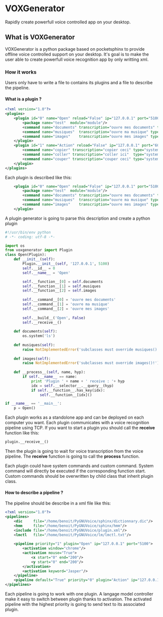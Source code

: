 # VOXGenerator

Rapidly create powerfull voice controlled app on your desktop.

## What is VOXGenerator

VOXGenerator is a python package based on pocketsphinx to provide offline voice controlled support on your desktop. It's goal is to make the user able to create powerfull voice recognition app by only writting xml.

### How it works

Users only have to write a file to contains its plugins and a file to describe the pipeline.

#### What is a plugin ?

```xml
<?xml version="1.0"?>
<plugins>
	<plugin id="0" name="Open" reload="False" ip="127.0.0.1" port="5100">
		<package name="test"  module="module"/>
		<command name="documents" transcription="ouvre mes documents" type="system" exec="ls"/>
		<command name="musiques"  transcription="ouvre ma musique" type="custom"/>
		<command name="images"    transcription="ouvre mes images" type="custom"/>
	</plugin>
    <plugin id="1" name="Action" reload="False" ip="127.0.0.1" port="6000">
		<command name="copier" transcription="copier ceci" type="system" exec="xdotool key ctrl+c"/>
		<command name="coller" transcription="coller ici"  type="system" exec="xdotool key ctrl+v"/>
		<command name="couper" transcription="couper ceci" type="system" exec="xdotool key ctrl+x"/>
	</plugin>
</plugins>
```
Each plugin is described like this:

``` xml
	<plugin id="0" name="Open" reload="False" ip="127.0.0.1" port="5100">
		<package name="test"  module="module"/>
		<command name="documents" transcription="ouvre mes documents" type="system" exec="ls"/>
		<command name="musiques"  transcription="ouvre ma musique" type="custom"/>
		<command name="images"    transcription="ouvre mes images" type="custom"/>
	</plugin>
```
A plugin generator is going to parse this description and create a python plugin

``` python
#!/usr/bin/env python
# -*- coding: utf-8 -*-

import os
from voxgenerator import Plugin
class Open(Plugin):
    def __init__(self):
        Plugin.__init__(self, '127.0.0.1', 5100)
        self.__id__ = 0
        self.__name__ = 'Open'

        self.__function__[0] = self.documents
        self.__function__[1] = self.musiques
        self.__function__[2] = self.images
        
        self.__command__[0] = 'ouvre mes documents'
        self.__command__[1] = 'ouvre ma musique'
        self.__command__[2] = 'ouvre mes images'
        
        self.__build__('Open', False)
        self.__receive__()
    
    def documents(self):
        os.system('ls')
    
    def musiques(self):
        raise NotImplementedError('subclasses must override musiques()!')
    
    def images(self):
        raise NotImplementedError('subclasses must override images()!')
    
    def __process__(self, name, hyp):
        if self.__name__ == name:
            print 'Plugin ' + name + ' receive : '+ hyp
            idx = self.__selector__.__query__(hyp)
            if self.__function__.has_key(idx):
                self.__function__[idx]()

if __name__ == '__main__':
    p = Open()

```

Each plugin works as a standolone app and can be deployed on each computer you want. Each plugin communicates with a voice recognition pipeline using TCP.  If you want to start a plugin you should call the __receive__ function like this:

``` python
plugin.__receive__()
```
Then the plugin is going to wait for voice transcription from the voice pipeline.  The __receive__ function is going to call the __process__ function.

Each plugin could have system commands and custom command.
System command will directly be executed if the corresponding function start. Custom commands should be overwritten by child class that inherit plugin class.

#### How to describe a pipeline ?

The pipeline should be describe in a xml file like this:

``` xml
<?xml version="1.0"?>
<pipelines>
	<dic     file="/home/benoit/PyGNUVoice/sphinx/dictionnary.dic"/>
	<hmm     file="/home/benoit/PyGNUVoice/sphinx/hmm"/>
	<include file="/home/benoit/PyGNUVoice/plugin.xml"/>
	<lmctl   file="/home/benoit/PyGNUVoice/lm/lmctl.txt"/>
	
	<pipeline priority="1" plugin="Open" ip="127.0.0.1" port="5100">
		<activation window="chrome"/>
		<activation mouse="True">
			<x start="0" end="200"/>
			<y start="0" end="200"/>
	    </activation>
		<activation keyword="Jasper"/>
    </pipeline>
   	<pipeline default="True" priority="0" plugin="Action" ip="127.0.0.1" port="6000"/>
</pipelines>

```

Each pipeline is going to work with one plugin.  A langage model controller make it easy to switch between plugin thanks to activation. The activated pipeline with the highest priority is going to send text to its associated plugin.
